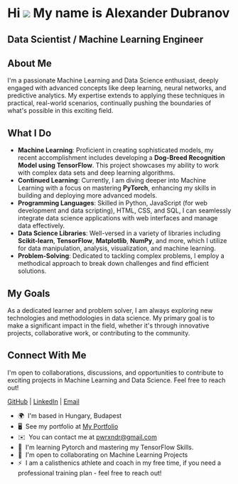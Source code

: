 Hi ![](https://user-images.githubusercontent.com/18350557/176309783-0785949b-9127-417c-8b55-ab5a4333674e.gif) My name is Alexander Dubranov
==========================================================================================================================================

Data Scientist / Machine Learning Engineer
------------------------------------------

## About Me

I'm a passionate Machine Learning and Data Science enthusiast, deeply engaged with advanced concepts like deep learning, neural networks, and predictive analytics. My expertise extends to applying these techniques in practical, real-world scenarios, continually pushing the boundaries of what's possible in this exciting field.

## What I Do

- **Machine Learning**: Proficient in creating sophisticated models, my recent accomplishment includes developing a **Dog-Breed Recognition Model using TensorFlow**. This project showcases my ability to work with complex data sets and deep learning algorithms.
- **Continued Learning**: Currently, I am diving deeper into Machine Learning with a focus on mastering **PyTorch**, enhancing my skills in building and deploying more advanced models.
- **Programming Languages**: Skilled in Python, JavaScript (for web development and data scripting), HTML, CSS, and SQL, I can seamlessly integrate data science applications with web interfaces and manage data effectively.
- **Data Science Libraries**: Well-versed in a variety of libraries including **Scikit-learn**, **TensorFlow**, **Matplotlib**, **NumPy**, and more, which I utilize for data manipulation, analysis, visualization, and machine learning.
- **Problem-Solving**: Dedicated to tackling complex problems, I employ a methodical approach to break down challenges and find efficient solutions.

## My Goals

As a dedicated learner and problem solver, I am always exploring new technologies and methodologies in data science. My primary goal is to make a significant impact in the field, whether it's through innovative projects, collaborative work, or contributing to the community.

## Connect With Me

I'm open to collaborations, discussions, and opportunities to contribute to exciting projects in Machine Learning and Data Science. Feel free to reach out!

[GitHub](https://github.com/PWRXNDR) | [LinkedIn](https://www.linkedin.com/in/aleksandr-dubranov-394481281/) | [Email](mailto:pwrxndr@gmail.com)


* 🌍  I'm based in Hungary, Budapest
* 🖥️  See my portfolio at [My Portfolio](http://fdfdffds)
* ✉️  You can contact me at [pwrxndr@gmail.com](mailto:pwrxndr@gmail.com)
* 🧠  I'm learning Pytorch and mastering my TensorFlow Skills.
* 🤝  I'm open to collaborating on Machine Learning Projects
* ⚡  I am a calisthenics athlete and coach in my free time, if you need a professional training plan - feel free to reach out!

